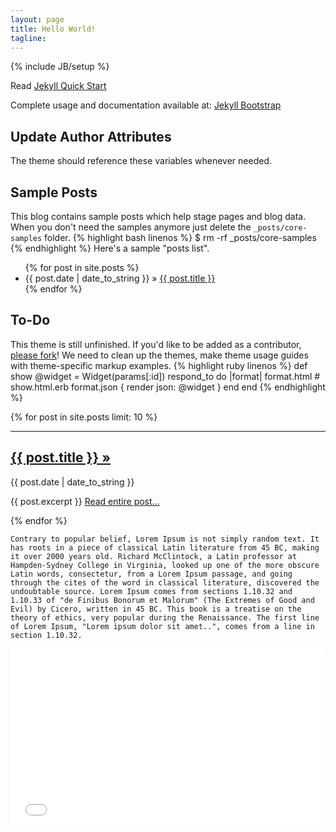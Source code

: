 ```yaml
---
layout: page
title: Hello World!
tagline: 
---
```

{% include JB/setup %}

Read [Jekyll Quick Start](http://jekyllbootstrap.com/usage/jekyll-quick-start.html)

Complete usage and documentation available at: [Jekyll Bootstrap](http://jekyllbootstrap.com)

## Update Author Attributes

The theme should reference these variables whenever needed.
    
## Sample Posts

This blog contains sample posts which help stage pages and blog data.
When you don't need the samples anymore just delete the `_posts/core-samples` folder.
{% highlight bash linenos %}
    $ rm -rf _posts/core-samples
{% endhighlight %}
Here's a sample "posts list".

<ul class="posts">
  {% for post in site.posts %}
    <li><span>{{ post.date | date_to_string }}</span> &raquo; <a href="{{ BASE_PATH }}{{ post.url }}">{{ post.title }}</a></li>
  {% endfor %}
</ul>

## To-Do

This theme is still unfinished. If you'd like to be added as a contributor, [please fork](http://github.com/plusjade/jekyll-bootstrap)!
We need to clean up the themes, make theme usage guides with theme-specific markup examples.
{% highlight ruby linenos %}
def show
  @widget = Widget(params[:id])
  respond_to do |format|
    format.html # show.html.erb
    format.json { render json: @widget }
  end
end
{% endhighlight %}


{% for post in site.posts limit: 10 %}
  <hr />
  <div><a href="{{ post.url }}"><h2>{{ post.title }}&nbsp;&raquo;</h2></a></div>
  <div>
      <span class="small text-muted">{{ post.date | date_to_string }}</span></div>
  <div>
    <p>
      {{ post.excerpt }} <a href="{{ post.url }}" class="lead">Read&nbsp;entire&nbsp;post...</a>
    </p>
  </div>
{% endfor %}


`Contrary to popular belief, Lorem Ipsum is not simply random text. It has roots in a piece of classical Latin literature from 45 BC, making it over 2000 years old. Richard McClintock, a Latin professor at Hampden-Sydney College in Virginia, looked up one of the more obscure Latin words, consectetur, from a Lorem Ipsum passage, and going through the cites of the word in classical literature, discovered the undoubtable source. Lorem Ipsum comes from sections 1.10.32 and 1.10.33 of "de Finibus Bonorum et Malorum" (The Extremes of Good and Evil) by Cicero, written in 45 BC. This book is a treatise on the theory of ethics, very popular during the Renaissance. The first line of Lorem Ipsum, "Lorem ipsum dolor sit amet..", comes from a line in section 1.10.32.`

<p>
    <iframe src="//player.vimeo.com/video/75755258" width="500" height="281" frameborder="0" webkitallowfullscreen="" mozallowfullscreen="" allowfullscreen="" />
</p>
<p>
    <a href="http://vimeo.com/75755258">Swedish House Mafia - Greyhound</a> from <a href="http://vimeo.com/biglazyrobot">BLR_VFX</a> on <a href="https://vimeo.com">Vimeo</a>.</p>


{% raw %}<script src="https://gist.github.com/robertwe/551358cd2d3bb0ba8937.js"></script> {% raw %}
